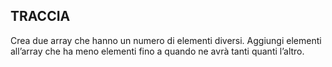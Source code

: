 ## TRACCIA

Crea due array che hanno un numero di elementi diversi. Aggiungi elementi all’array che ha meno elementi fino a quando ne avrà tanti quanti l’altro.
